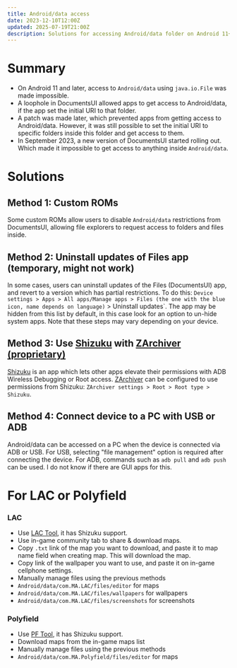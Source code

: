 ```yaml
---
title: Android/data access
date: 2023-12-10T12:00Z
updated: 2025-07-19T21:00Z
description: Solutions for accessing Android/data folder on Android 11+
---
```


# Summary
- On Android 11 and later, access to `Android/data` using `java.io.File` was made impossible.
- A loophole in DocumentsUI allowed apps to get access to Android/data, if the app set the initial URI to that folder.
- A patch was made later, which prevented apps from getting access to Android/data. However, it was still possible to set the initial URI to specific folders inside this folder and get access to them.
- In September 2023, a new version of DocumentsUI started rolling out. Which made it impossible to get access to anything inside `Android/data`.

# Solutions
## Method 1: Custom ROMs
Some custom ROMs allow users to disable `Android/data` restrictions from DocumentsUI, allowing file explorers to request access to folders and files inside.

## Method 2: Uninstall updates of Files app (temporary, might not work)
In some cases, users can uninstall updates of the Files (DocumentsUI) app, and revert to a version which has partial restrictions.
To do this: `Device settings > Apps > All apps/Manage apps > Files (the one with the blue icon, name depends on language)` > Uninstall updates`. The app may be hidden from this list by default, in this case look for an option to un-hide system apps.
Note that these steps may vary depending on your device.

## Method 3: Use [Shizuku](https://shizuku.rikka.app/) with [ZArchiver (proprietary)](https://play.google.com/store/apps/details?id=ru.zdevs.zarchiver)
[Shizuku](https://shizuku.rikka.app/) is an app which lets other apps elevate their permissions with ADB Wireless Debugging or Root access.
[ZArchiver](https://play.google.com/store/apps/details?id=ru.zdevs.zarchiver) can be configured to use permissions from Shizuku: `ZArchiver settings > Root > Root type > Shizuku`.

## Method 4: Connect device to a PC with USB or ADB
Android/data can be accessed on a PC when the device is connected via ADB or USB.
For USB, selecting "file management" option is required after connecting the device.
For ADB, commands such as `adb pull` and `adb push` can be used. I do not know if there are GUI apps for this.

# For LAC or Polyfield
### LAC
- Use [LAC Tool](https://github.com/aliernfrog/lac-tool), it has Shizuku support.
- Use in-game community tab to share & download maps.
- Copy `.txt` link of the map you want to download, and paste it to map name field when creating map. This will download the map.
- Copy link of the wallpaper you want to use, and paste it on in-game cellphone settings.
- Manually manage files using the previous methods
 - `Android/data/com.MA.LAC/files/editor` for maps
 - `Android/data/com.MA.LAC/files/wallpapers` for wallpapers
 - `Android/data/com.MA.LAC/files/screenshots` for screenshots

### Polyfield
- Use [PF Tool](https://github.com/aliernfrog/pf-tool), it has Shizuku support.
- Download maps from the in-game maps list
- Manually manage files using the previous methods
 - `Android/data/com.MA.Polyfield/files/editor` for maps